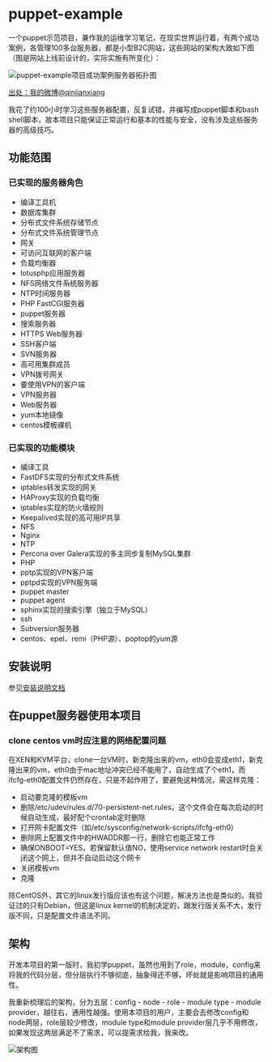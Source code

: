 puppet-example
==============

一个puppet示范项目，兼作我的运维学习笔记，在现实世界运行着，有两个成功案例，各管理100多台服务器，都是小型B2C网站，这些网站的架构大致如下图（图是网站上线前设计的，实际实施有所变化）：

![puppet-example项目成功案例服务器拓扑图](http://ww1.sinaimg.cn/large/6a174839gw1dsp0ptypt4j.jpg "小型B2C网站服务器架构")

[出处：我的微博@qinjianxiang](http://photo.weibo.com/1779910713/wbphotos/large/photo_id/3442830834329049)

我花了约100小时学习这些服务器配置，反复试错，并编写成puppet脚本和bash shell脚本，故本项目只能保证正常运行和基本的性能与安全，没有涉及这些服务器的高级技巧。

## 功能范围
### 已实现的服务器角色
- 编译工具机
- 数据库集群
- 分布式文件系统存储节点
- 分布式文件系统管理节点
- 网关
- 可访问互联网的客户端
- 负载均衡器
- lotusphp应用服务器
- NFS网络文件系统服务器
- NTP时间服务器
- PHP FastCGI服务器
- puppet服务器
- 搜索服务器
- HTTPS Web服务器
- SSH客户端
- SVN服务器
- 高可用集群成员
- VPN拨号网关
- 要使用VPN的客户端
- VPN服务器
- Web服务器
- yum本地镜像
- centos模板祼机

### 已实现的功能模块
- 编译工具
- FastDFS实现的分布式文件系统
- iptables转发实现的网关
- HAProxy实现的负载均衡
- iptables实现的防火墙规则
- Keepalived实现的高可用IP共享
- NFS
- Nginx
- NTP
- Percona over Galera实现的多主同步复制MySQL集群
- PHP
- pptp实现的VPN客户端
- pptpd实现的VPN服务端
- puppet master
- puppet agent
- sphinx实现的搜索引擎（独立于MySQL）
- ssh
- Subversion服务器
- centos、epel、remi（PHP源）、poptop的yum源


## 安装说明
参见[安装说明文档](HowTo-Install.md)

## 在puppet服务器使用本项目

### clone centos vm时应注意的网络配置问题
在XEN和KVM平台，clone一台VM时，新克隆出来的vm，eth0会变成eth1，新克隆出来的vm，eth0由于mac地址冲突已经不能用了，自动生成了个eth1，而ifcfg-eth0配置文件仍然存在，只是不起作用了，要避免这种情况，需这样克隆：

- 启动要克隆的模板vm
- 删除/etc/udev/rules.d/70-persistent-net.rules，这个文件会在每次启动的时候自动生成，最好配个crontab定时删除
- 打开网卡配置文件（如/etc/sysconfig/network-scripts/ifcfg-eth0）
- 删除网上配置文件中的HWADDR那一行，删除它也能正常工作
- 确保ONBOOT=YES，若保留默认值NO，使用service network restart时会关闭这个网上，但并不自动启动这个网卡
- 关闭模板vm
- 克隆

除CentOS外，其它的linux发行版应该也有这个问题，解决方法也是类似的。我验证过的只有Debian，但这是linux kernel的机制决定的，跟发行版关系不大，发行版不同，只是配置文件语法不同。

## 架构
开发本项目的第一版时，我初学puppet，虽然也用到了role，module，config来将我的代码分层，但分层执行不够彻底，抽象得还不够，坏处就是影响项目的通用性。

我重新梳理后的架构，分为五层：config - node - role - module type - module provider，越往右，通用性越强。使用本项目的用户，主要会去修改config和node两层，role层较少修改，module type和module provider层几乎不用修改，如果发现这两层满足不了需求，可以提需求给我，我来改。

![架构图](http://ww3.sinaimg.cn/large/6a174839gw1e3rbunqjlrj.jpg "代码架构图")
